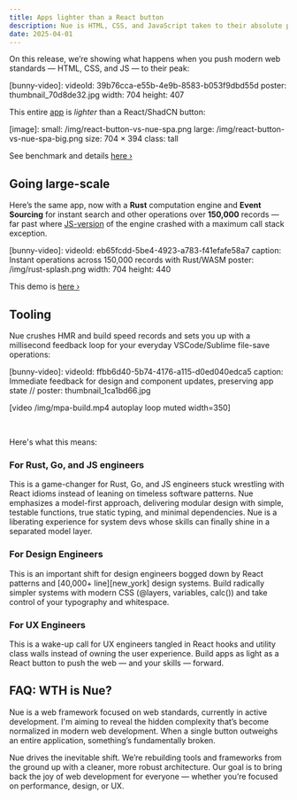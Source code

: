 ```yaml
---
title: Apps lighter than a React button
description: Nue is HTML, CSS, and JavaScript taken to their absolute peak.
date: 2025-04-01
---
```


On this release, we’re showing what happens when you push modern web standards — HTML, CSS, and JS — to their peak:

[bunny-video]:
  videoId: 39b76cca-e55b-4e9b-8583-b053f9dbd55d
  poster: thumbnail_70d8de32.jpg
  width: 704
  height: 407


This entire [app](//mpa.nuejs.org/app/) is _lighter_ than a React/ShadCN button:


[image]:
  small: /img/react-button-vs-nue-spa.png
  large: /img/react-button-vs-nue-spa-big.png
  size:  704 × 394
  class: tall


See benchmark and details [here ›](/docs/react-button-vs-nue.html)


## Going large-scale
Here’s the same app, now with a **Rust** computation engine and **Event Sourcing** for instant search and other operations over **150,000** records — far past where [JS-version](//github.com/nuejs/nue/blob/master/packages/examples/simple-mpa/app/model/engines/javascript.js) of the engine crashed with a maximum call stack exception.

[bunny-video]:
  videoId: eb65fcdd-5be4-4923-a783-f41efafe58a7
  caption: Instant operations across 150,000 records with Rust/WASM
  poster: /img/rust-splash.png
  width: 704
  height: 440

This demo is [here ›](//mpa.nuejs.org/app/?rust)


## Tooling

Nue crushes HMR and build speed records and sets you up with a millisecond feedback loop for your everyday VSCode/Sublime file-save operations:

[bunny-video]:
  videoId: ffbb6d40-5b74-4176-a115-d0ed040edca5
  caption: Immediate feedback for design and component updates, preserving app state
  // poster: thumbnail_1ca1bd66.jpg


[video /img/mpa-build.mp4 autoplay loop muted width=350]


&nbsp;

Here's what this means:


### For Rust, Go, and JS engineers

This is a game-changer for Rust, Go, and JS engineers stuck wrestling with React idioms instead of leaning on timeless software patterns. Nue emphasizes a model-first approach, delivering modular design with simple, testable functions, true static typing, and minimal dependencies. Nue is a liberating experience for system devs whose skills can finally shine in a separated model layer.

### For Design Engineers

This is an important shift for design engineers bogged down by React patterns and [40,000+ line][new_york] design systems. Build radically simpler systems with modern CSS (@layers, variables, calc()) and take control of your typography and whitespace.


### For UX Engineers

This is a wake-up call for UX engineers tangled in React hooks and utility class walls instead of owning the user experience. Build apps as light as a React button to push the web — and your skills — forward.


## FAQ: WTH is Nue?
Nue is a web framework focused on web standards, currently in active development. I'm aiming to reveal the hidden complexity that’s become normalized in modern web development. When a single button outweighs an entire application, something’s fundamentally broken.

Nue drives the inevitable shift. We’re rebuilding tools and frameworks from the ground up with a cleaner, more robust architecture. Our goal is to bring back the joy of web development for everyone — whether you’re focused on performance, design, or UX.
